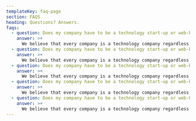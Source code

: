```yaml
---
templateKey: faq-page
section: FAQS
heading: Questions? Answers.
faqs:
  - question: Does my company have to be a technology start-up or web-based?
    answer: >+
      We believe that every company is a technology company regardless of the industry. We encourage you to reach out to us at info@catamaran.cc to discuss your specific venture to determine whether Catamaran is a good fit.
  - question: Does my company have to be a technology start-up or web-based?
    answer: >+
      We believe that every company is a technology company regardless of the industry. We encourage you to reach out to us at info@catamaran.cc to discuss your specific venture to determine whether Catamaran is a good fit.
  - question: Does my company have to be a technology start-up or web-based?
    answer: >+
      We believe that every company is a technology company regardless of the industry. We encourage you to reach out to us at info@catamaran.cc to discuss your specific venture to determine whether Catamaran is a good fit.
  - question: Does my company have to be a technology start-up or web-based?
    answer: >+
      We believe that every company is a technology company regardless of the industry. We encourage you to reach out to us at info@catamaran.cc to discuss your specific venture to determine whether Catamaran is a good fit.
  - question: Does my company have to be a technology start-up or web-based?
    answer: >+
      We believe that every company is a technology company regardless of the industry. We encourage you to reach out to us at info@catamaran.cc to discuss your specific venture to determine whether Catamaran is a good fit.
---
```

